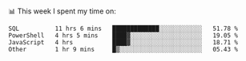 📊 This week I spent my time on:
<!--START_SECTION:waka-->

```text
SQL          11 hrs 6 mins   █████████████░░░░░░░░░░░░   51.78 %
PowerShell   4 hrs 5 mins    ████▓░░░░░░░░░░░░░░░░░░░░   19.05 %
JavaScript   4 hrs           ████▓░░░░░░░░░░░░░░░░░░░░   18.71 %
Other        1 hr 9 mins     █▒░░░░░░░░░░░░░░░░░░░░░░░   05.43 %
```

<!--END_SECTION:waka-->

